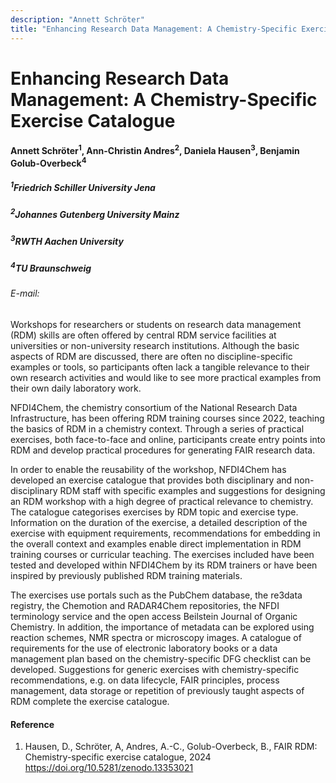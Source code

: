 ```yaml
---
description: "Annett Schröter"
title: "Enhancing Research Data Management: A Chemistry-Specific Exercise Catalogue"
---
```


# Enhancing Research Data Management: A Chemistry-Specific Exercise Catalogue

#### Annett Schröter<sup>1</sup>, Ann-Christin Andres<sup>2</sup>,  Daniela Hausen<sup>3</sup>, Benjamin Golub-Overbeck<sup>4</sup> 

##### <sup>1</sup>Friedrich Schiller University  Jena
##### <sup>2</sup>Johannes Gutenberg University Mainz
##### <sup>3</sup>RWTH Aachen University
##### <sup>4</sup>TU Braunschweig


###### E-mail: 


Workshops for researchers or students on research data management (RDM) skills are often offered by central RDM service facilities at universities or non-university research institutions. Although the basic aspects of RDM are discussed, there are often no discipline-specific examples or tools, so participants often lack a tangible relevance to their own research activities and would like to see more practical examples from their own daily laboratory work.

NFDI4Chem, the chemistry consortium of the National Research Data Infrastructure, has been offering RDM training courses since 2022, teaching the basics of RDM in a chemistry context. Through a series of practical exercises, both face-to-face and online, participants create entry points into RDM and develop practical procedures for generating FAIR 
research data.

In order to enable the reusability of the workshop, NFDI4Chem has developed an exercise catalogue  that provides both disciplinary and non-disciplinary RDM staff with specific examples and suggestions for designing an RDM workshop with a high degree of practical relevance to chemistry. The catalogue categorises exercises by RDM topic and exercise type. Information on the duration of the exercise, a detailed description of the exercise with equipment requirements, recommendations for embedding in the overall context and examples enable direct implementation in RDM training courses or curricular teaching. The exercises included have been tested and developed within NFDI4Chem by its RDM trainers or have been inspired by previously published RDM training materials.

The exercises use portals such as the PubChem database, the re3data registry, the Chemotion and RADAR4Chem repositories, the NFDI terminology service and the open access Beilstein Journal of Organic Chemistry. In addition, the importance of metadata can be explored using reaction schemes, NMR spectra or microscopy images. A catalogue of requirements for the use of electronic laboratory books or a data management plan based on the chemistry-specific DFG checklist can be developed. Suggestions for generic exercises with chemistry-specific recommendations, e.g. on data lifecycle, FAIR principles, process management, data storage or repetition of previously taught aspects of RDM complete the exercise catalogue.


#### Reference

1. Hausen, D., Schröter, A, Andres, A.-C., Golub-Overbeck, B., FAIR RDM: Chemistry-specific exercise    catalogue, 2024  https://doi.org/10.5281/zenodo.13353021